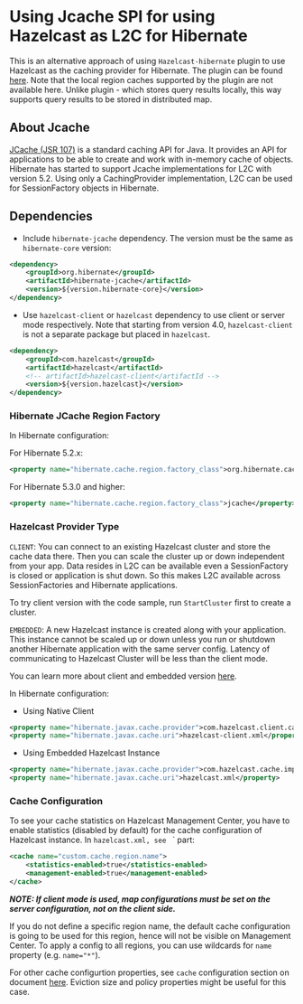 # Using Jcache SPI for using Hazelcast as L2C for Hibernate

This is an alternative approach of using `Hazelcast-hibernate` plugin to use Hazelcast as the caching provider for Hibernate.
The plugin can be found [here](https://www.github.com/hazelcast/hazelcast-hibernate5). Note that the local region caches supported by
the plugin are not available here. Unlike plugin - which stores query results locally, this way supports query results to be stored in
distributed map. 

## About Jcache

[JCache (JSR 107)](https://www.javadoc.io/doc/javax.cache/cache-api/1.1.1) is a standard caching API for Java. 
It provides an API for applications to be able to create and work with in-memory cache of objects. Hibernate has 
started to support Jcache implementations for L2C with version 5.2. Using only a CachingProvider implementation,
L2C can be used for SessionFactory objects in Hibernate. 

## Dependencies

- Include `hibernate-jcache` dependency. The version must be the same as 
`hibernate-core` version: 

```xml
<dependency>
    <groupId>org.hibernate</groupId>
    <artifactId>hibernate-jcache</artifactId>
    <version>${version.hibernate-core}</version>
</dependency>
```

- Use `hazelcast-client` or `hazelcast` dependency to use client or server mode respectively. Note that starting from version 4.0,
 `hazelcast-client` is not a separate package but placed in `hazelcast`.
```xml
<dependency>
    <groupId>com.hazelcast</groupId>
    <artifactId>hazelcast</artifactId>
    <!-- artifactId>hazelcast-client</artifactId -->
    <version>${version.hazelcast}</version>
</dependency>

```  

### Hibernate JCache Region Factory 

In Hibernate configuration:

For Hibernate 5.2.x:
```xml
<property name="hibernate.cache.region.factory_class">org.hibernate.cache.jcache.JCacheRegionFactory</property>
```

For Hibernate 5.3.0 and higher:
```xml
<property name="hibernate.cache.region.factory_class">jcache</property>
```
### Hazelcast Provider Type


`CLIENT`: You can connect to an existing Hazelcast cluster and store the cache data there. Then you can scale the cluster
up or down independent from your app. Data resides in L2C can be available even a SessionFactory is closed
or application is shut down. So this makes L2C available across SessionFactories and Hibernate applications. 

To try client version with the code sample, run `StartCluster` first to create a cluster.
            
`EMBEDDED`: A new Hazelcast instance is created along with your application. This instance cannot be scaled up or 
down unless you run or shutdown another Hibernate application with the same server config. Latency of communicating to 
Hazelcast Cluster will be less than the client mode.
          
You can learn more about client and embedded version [here](https://hazelcast.zendesk.com/hc/en-us/articles/115004441586-What-s-the-difference-between-client-server-vs-embedded-topologies-).

In Hibernate configuration:

- Using Native Client
```xml
<property name="hibernate.javax.cache.provider">com.hazelcast.client.cache.impl.HazelcastClientCachingProvider</property>
<property name="hibernate.javax.cache.uri">hazelcast-client.xml</property>
```

- Using Embedded Hazelcast Instance
```xml
<property name="hibernate.javax.cache.provider">com.hazelcast.cache.impl.HazelcastServerCachingProvider</property>
<property name="hibernate.javax.cache.uri">hazelcast.xml</property>
```

### Cache Configuration

To see your cache statistics on Hazelcast Management Center, you have to enable statistics 
(disabled by default) for the cache configuration of Hazelcast instance. 
In `hazelcast.xml, see ` <cache>` part:

```xml
<cache name="custom.cache.region.name">
    <statistics-enabled>true</statistics-enabled>
    <management-enabled>true</management-enabled>
</cache> 
```

***NOTE: If client mode is used, map configurations must be set on the server configuration, not on the client side.***

If you do not define a specific region name, the default cache configuration is going to be
used for this region, hence will not be visible on Management Center. To apply
a config to all regions, you can use wildcards for `name` property (e.g. `name="*"`). 

For other cache configurtion properties, see `cache` configuration section on document 
[here](https://docs.hazelcast.org/docs/latest/manual/html-single/index.html#icache-configuration).
Eviction size and policy properties might be useful for this case.
